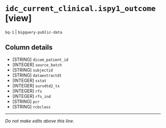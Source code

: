 # `idc_current_clinical.ispy1_outcome` [view]
`bq-1` | `bigquery-public-data`

## Column details
* [STRING]    `dicom_patient_id`
* [INTEGER]   `source_batch`
* [STRING]    `subjectid`
* [STRING]    `dataextractdt`
* [INTEGER]   `sstat`
* [INTEGER]   `survdtd2_tx`
* [INTEGER]   `rfs`
* [INTEGER]   `rfs_ind`
* [STRING]    `pcr`
* [STRING]    `rcbclass`

-------------------------------------------------------------------------------
*Do not make edits above this line.*
